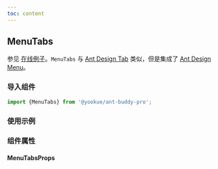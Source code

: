 ```yaml
---
toc: content
---
```


## MenuTabs

参见 [在线例子](https://preview.pro.ant.design/account/settings)。`MenuTabs` 与 [Ant Design Tab](https://4x.ant.design/components/tabs/) 类似，但是集成了 [Ant Design Menu](https://4x.ant.design/components/menu/)。

### 导入组件

```jsx | pure
import {MenuTabs} from '@yookue/ant-buddy-pro';
```

### 使用示例

<code src="./demo.zh-CN.tsx"></code>

### 组件属性

#### MenuTabsProps

<API src="@/layout/MenuTabs/index.tsx" hideTitle></API>

